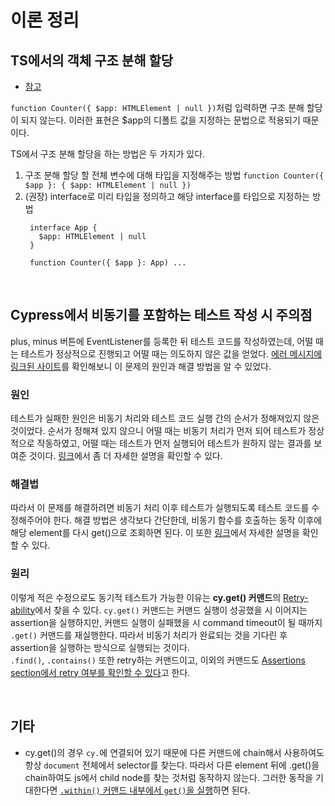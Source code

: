 # 이론 정리
## TS에서의 객체 구조 분해 할당
- [참고](https://velog.io/@modolee/typeScript-destructuring#typescript%EC%97%90%EC%84%9C%EC%9D%98-destructuring)  

``function Counter({ $app: HTMLElement | null })``처럼 입력하면 구조 분해 할당이 되지 않는다. 이러한 표현은 $app의 디폴트 값을 지정하는 문법으로 적용되기 때문이다.

TS에서 구조 분해 할당을 하는 방법은 두 가지가 있다.
  1. 구조 분해 할당 할 전체 변수에 대해 타입을 지정해주는 방법
  ``function Counter({ $app }: { $app: HTMLElement | null })``
  2. (권장) interface로 미리 타입을 정의하고 해당 interface를 타입으로 지정하는 방법
     ```
      interface App {
        $app: HTMLElement | null
      }

      function Counter({ $app }: App) ...
      ```

<br>

## Cypress에서 비동기를 포함하는 테스트 작성 시 주의점
plus, minus 버튼에 EventListener를 등록한 뒤 테스트 코드를 작성하였는데, 어떨 때는 테스트가 정상적으로 진행되고 어떨 때는 의도하지 않은 값을 얻었다. [에러 메시지에 링크된 사이트](https://www.cypress.io/blog/2020/07/22/do-not-get-too-detached/)를 확인해보니 이 문제의 원인과 해결 방법을 알 수 있었다.
### 원인
테스트가 실패한 원인은 비동기 처리와 테스트 코드 실행 간의 순서가 정해져있지 않은 것이었다. 순서가 정해져 있지 않으니 어떨 때는 비동기 처리가 먼저 되어 테스트가 정상적으로 작동하였고, 어떨 때는 테스트가 먼저 실행되어 테스트가 원하지 않는 결과를 보여준 것이다. [링크](https://www.cypress.io/blog/2020/07/22/do-not-get-too-detached/#detached-elements)에서 좀 더 자세한 설명을 확인할 수 있다.

### 해결법
따라서 이 문제를 해결하려면 비동기 처리 이후 테스트가 실행되도록 테스트 코드를 수정해주어야 한다. 해결 방법은 생각보다 간단한데, 비동기 함수를 호출하는 동작 이후에 해당 element를 다시 get()으로 조회하면 된다. 이 또한 [링크](https://www.cypress.io/blog/2020/07/22/do-not-get-too-detached/#avoid-race-conditions)에서 자세한 설명을 확인할 수 있다.

### 원리
이렇게 적은 수정으로도 동기적 테스트가 가능한 이유는 **cy.get() 커맨드**의 [Retry-ability](https://docs.cypress.io/guides/core-concepts/retry-ability#Commands-vs-assertions)에서 찾을 수 있다. ``cy.get()`` 커맨드는 커맨드 실행이 성공했을 시 이어지는 assertion을 실행하지만, 커맨드 실행이 실패했을 시 command timeout이 될 때까지 ``.get()`` 커맨드를 재실행한다. 따라서 비동기 처리가 완료되는 것을 기다린 후 assertion을 실행하는 방식으로 실행되는 것이다.  
``.find()``, ``.contains()`` 또한 retry하는 커맨드이고, 이외의 커맨드도 [Assertions section에서 retry 여부를 확인할 수 있다](https://docs.cypress.io/guides/core-concepts/retry-ability#Not-every-command-is-retried)고 한다.

<br>

## 기타
- cy.get()의 경우 ``cy.``에 연결되어 있기 때문에 다른 커맨드에 chain해서 사용하여도 항상 ``document`` 전체에서 selector를 찾는다. 따라서 다른 element 뒤에 .get()을 chain하여도 js에서 child node를 찾는 것처럼 동작하지 않는다. 그러한 동작을 기대한다면 [``.within()`` 커맨드 내부에서 ``get()``을 실행](https://docs.cypress.io/api/commands/get#Get-in-within)하면 된다.
